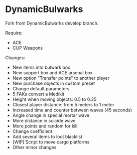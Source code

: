 # DynamicBulwarks

Fork from DynamicBulwarks develop branch.

Require:

- ACE
- CUP Weapons

Changes:

- New items into bulwark box
- New support box and ACE arsenal box
- New option "Transfer points" to another player
- New purchase objects in custom preset
- Change default parameters
- 5 FAKs convert a Medikit
- Height when moving objects: 0.5 to 0.25
- Closest player distance: from 5 meters to 1 meter
- Increased time and counter between waves (45 seconds)
- Angle change in special mortar wave
- More distance in suicide wave
- More points and random for kill
- Change coefficient
- Add several items to loot blacklist
- [WIP] Script to move cargo platforms
- Other minor changes